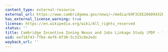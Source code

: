 ```yaml
---
content_type: external-resource
external_url: https://www.cambridgema.gov/news/~/media/69F3CEE26609432EA86CCC6C72E73C59.ashx
has_external_license_warning: true
license: https://en.wikipedia.org/wiki/All_rights_reserved
status: ''
title: Cambridge Incentive Zoning Nexus and Jobs Linkage Study (PDF - 1.43 MB)
uid: ee716f43-7fbe-4ef6-8f30-5c315c9e2edc
wayback_url: ''
---
```

